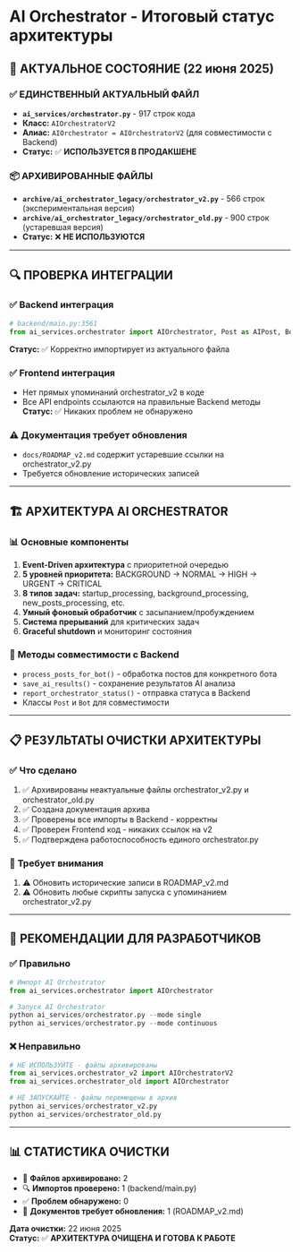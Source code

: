 # AI Orchestrator - Итоговый статус архитектуры

## 🎯 **АКТУАЛЬНОЕ СОСТОЯНИЕ (22 июня 2025)**

### ✅ **ЕДИНСТВЕННЫЙ АКТУАЛЬНЫЙ ФАЙЛ**
- **`ai_services/orchestrator.py`** - 917 строк кода
- **Класс:** `AIOrchestratorV2`
- **Алиас:** `AIOrchestrator = AIOrchestratorV2` (для совместимости с Backend)
- **Статус:** ✅ **ИСПОЛЬЗУЕТСЯ В ПРОДАКШЕНЕ**

### 📦 **АРХИВИРОВАННЫЕ ФАЙЛЫ**
- **`archive/ai_orchestrator_legacy/orchestrator_v2.py`** - 566 строк (экспериментальная версия)
- **`archive/ai_orchestrator_legacy/orchestrator_old.py`** - 900 строк (устаревшая версия)
- **Статус:** ❌ **НЕ ИСПОЛЬЗУЮТСЯ**

---

## 🔍 **ПРОВЕРКА ИНТЕГРАЦИИ**

### ✅ **Backend интеграция**
```python
# backend/main.py:3561
from ai_services.orchestrator import AIOrchestrator, Post as AIPost, Bot as AIBot
```
**Статус:** ✅ Корректно импортирует из актуального файла

### ✅ **Frontend интеграция**  
- Нет прямых упоминаний orchestrator_v2 в коде
- Все API endpoints ссылаются на правильные Backend методы
**Статус:** ✅ Никаких проблем не обнаружено

### ⚠️ **Документация требует обновления**
- `docs/ROADMAP_v2.md` содержит устаревшие ссылки на orchestrator_v2.py
- Требуется обновление исторических записей

---

## 🏗️ **АРХИТЕКТУРА AI ORCHESTRATOR**

### 📊 **Основные компоненты**
1. **Event-Driven архитектура** с приоритетной очередью
2. **5 уровней приоритета:** BACKGROUND → NORMAL → HIGH → URGENT → CRITICAL  
3. **8 типов задач:** startup_processing, background_processing, new_posts_processing, etc.
4. **Умный фоновый обработчик** с засыпанием/пробуждением
5. **Система прерываний** для критических задач
6. **Graceful shutdown** и мониторинг состояния

### 🔧 **Методы совместимости с Backend**
- `process_posts_for_bot()` - обработка постов для конкретного бота
- `save_ai_results()` - сохранение результатов AI анализа
- `report_orchestrator_status()` - отправка статуса в Backend
- Классы `Post` и `Bot` для совместимости

---

## 📋 **РЕЗУЛЬТАТЫ ОЧИСТКИ АРХИТЕКТУРЫ**

### ✅ **Что сделано**
1. ✅ Архивированы неактуальные файлы orchestrator_v2.py и orchestrator_old.py
2. ✅ Создана документация архива
3. ✅ Проверены все импорты в Backend - корректны
4. ✅ Проверен Frontend код - никаких ссылок на v2
5. ✅ Подтверждена работоспособность единого orchestrator.py

### 📝 **Требует внимания**
1. ⚠️ Обновить исторические записи в ROADMAP_v2.md
2. ⚠️ Обновить любые скрипты запуска с упоминанием orchestrator_v2.py

---

## 🎯 **РЕКОМЕНДАЦИИ ДЛЯ РАЗРАБОТЧИКОВ**

### ✅ **Правильно**
```python
# Импорт AI Orchestrator
from ai_services.orchestrator import AIOrchestrator

# Запуск AI Orchestrator
python ai_services/orchestrator.py --mode single
python ai_services/orchestrator.py --mode continuous
```

### ❌ **Неправильно**
```python
# НЕ ИСПОЛЬЗУЙТЕ - файлы архивированы
from ai_services.orchestrator_v2 import AIOrchestratorV2
from ai_services.orchestrator_old import AIOrchestrator

# НЕ ЗАПУСКАЙТЕ - файлы перемещены в архив
python ai_services/orchestrator_v2.py
python ai_services/orchestrator_old.py
```

---

## 📊 **СТАТИСТИКА ОЧИСТКИ**

- 📁 **Файлов архивировано:** 2
- 🔍 **Импортов проверено:** 1 (backend/main.py)
- ✅ **Проблем обнаружено:** 0
- 📝 **Документов требует обновления:** 1 (ROADMAP_v2.md)

**Дата очистки:** 22 июня 2025  
**Статус:** ✅ **АРХИТЕКТУРА ОЧИЩЕНА И ГОТОВА К РАБОТЕ** 